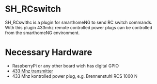 # SH_RCswitch
SH_RCswithc is a plugin for smarthomeNG to send RC switch commands. With this plugin 433mhz remote controlled power plugs can be controlled from the smarthomeNG environment.

# Necessary Hardware
- RaspberryPi or any other board wich has digital GPIO
- [433 Mhz transmitter](https://www.google.de/search?q=433+mhz+transmitter&client=opera&hs=aeh&source=lnms&tbm=isch&sa=X&ved=0ahUKEwjzsYKo7vHRAhXKWxoKHdk1D6YQ_AUICSgC&biw=1163&bih=589)
- 433 Mhz kontrolled power plug, e.g. Brennenstuhl RCS 1000 N

# 
